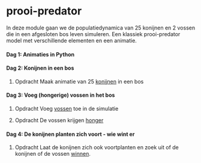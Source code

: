 # prooi-predator

In deze module gaan we de populatiedynamica van 25 konijnen en 2 vossen die in een afgesloten bos leven simuleren. Een klassiek prooi-predator model met verschillende elementen en een animatie.

#### Dag 1: Animaties in Python


#### Dag 2: Konijnen in een bos

1. <span class="label label-primary">Opdracht</span> Maak animatie van 25 [konijnen](/prooipredator/konijnen) in een bos

#### Dag 3: Voeg (hongerige) vossen in het bos

1. <span class="label label-primary">Opdracht</span> Voeg [vossen](/prooipredator/vossen) toe in de simulatie

2. <span class="label label-primary">Opdracht</span> De vossen krijgen [honger](/prooipredator/vossenetenkonijnen)

#### Dag 4: De konijnen planten zich voort - wie wint er

1. <span class="label label-primary">Opdracht</span> Laat de konijnen zich ook voortplanten en zoek uit of de konijnen of de vossen [winnen](/prooipredator/konijnenreproduceren).
